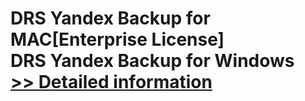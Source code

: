 # DRS Yandex Backup for MAC[Enterprise License]<br />DRS Yandex Backup for Windows<br />[>> Detailed information](https://secure.shareit.com/shareit/product.html?productid=301004918&affiliateid=200057808)